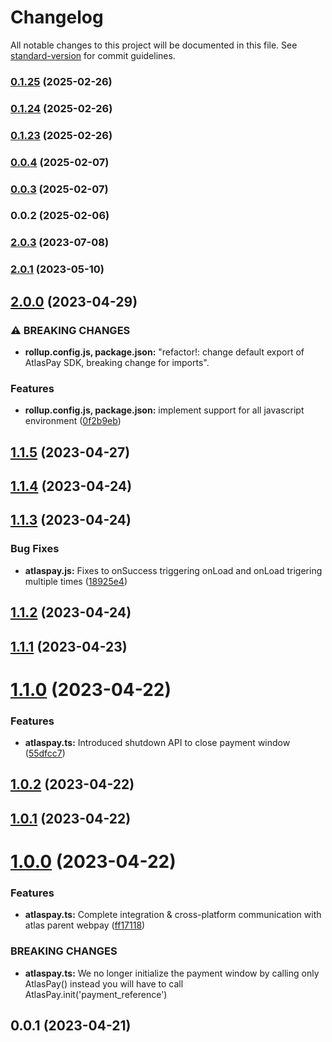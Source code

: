 # Changelog

All notable changes to this project will be documented in this file. See [standard-version](https://github.com/conventional-changelog/standard-version) for commit guidelines.

### [0.1.25](https://github.com/RavenPayAfrica/bankbox-me-sdk/compare/v0.1.24...v0.1.25) (2025-02-26)

### [0.1.24](https://github.com/RavenPayAfrica/bankbox-me-sdk/compare/v0.1.23...v0.1.24) (2025-02-26)

### [0.1.23](https://github.com/RavenPayAfrica/bankbox-me-sdk/compare/v0.0.4...v0.1.23) (2025-02-26)

### [0.0.4](https://github.com/RavenPayAfrica/bankbox-me-sdk/compare/v0.0.3...v0.0.4) (2025-02-07)

### [0.0.3](https://github.com/RavenPayAfrica/bankbox-me-sdk/compare/v0.0.2...v0.0.3) (2025-02-07)

### 0.0.2 (2025-02-06)

### [2.0.3](https://github.com/RavenPayAfrica/atlas-webpay-node-sdk/compare/v2.0.2...v2.0.3) (2023-07-08)

### [2.0.1](https://github.com/RavenPayAfrica/atlas-webpay-node-sdk/compare/v2.0.0...v2.0.1) (2023-05-10)

## [2.0.0](https://github.com/RavenPayAfrica/atlas-webpay-node-sdk/compare/v1.1.5...v2.0.0) (2023-04-29)

### ⚠ BREAKING CHANGES

- **rollup.config.js, package.json:** "refactor!: change default export of AtlasPay SDK, breaking change for imports".

### Features

- **rollup.config.js, package.json:** implement support for all javascript environment ([0f2b9eb](https://github.com/RavenPayAfrica/atlas-webpay-node-sdk/commit/0f2b9ebcfb28cb421e89023eb7fb6c02b49ac825))

<a name="1.1.5"></a>

## [1.1.5](https://github.com/RavenPayAfrica/atlas-webpay-node-sdk/compare/v1.1.4...v1.1.5) (2023-04-27)

<a name="1.1.4"></a>

## [1.1.4](https://github.com/RavenPayAfrica/atlas-webpay-node-sdk/compare/v1.1.3...v1.1.4) (2023-04-24)

<a name="1.1.3"></a>

## [1.1.3](https://github.com/RavenPayAfrica/atlas-webpay-node-sdk/compare/v1.1.2...v1.1.3) (2023-04-24)

### Bug Fixes

- **atlaspay.js:** Fixes to onSuccess triggering onLoad and onLoad trigering multiple times ([18925e4](https://github.com/RavenPayAfrica/atlas-webpay-node-sdk/commit/18925e4))

<a name="1.1.2"></a>

## [1.1.2](https://github.com/RavenPayAfrica/atlas-webpay-node-sdk/compare/v1.1.1...v1.1.2) (2023-04-24)

<a name="1.1.1"></a>

## [1.1.1](https://github.com/RavenPayAfrica/atlas-webpay-node-sdk/compare/v1.1.0...v1.1.1) (2023-04-23)

<a name="1.1.0"></a>

# [1.1.0](https://github.com/RavenPayAfrica/atlas-webpay-node-sdk/compare/v1.0.2...v1.1.0) (2023-04-22)

### Features

- **atlaspay.ts:** Introduced shutdown API to close payment window ([55dfcc7](https://github.com/RavenPayAfrica/atlas-webpay-node-sdk/commit/55dfcc7))

<a name="1.0.2"></a>

## [1.0.2](https://github.com/RavenPayAfrica/atlas-webpay-node-sdk/compare/v1.0.1...v1.0.2) (2023-04-22)

<a name="1.0.1"></a>

## [1.0.1](https://github.com/RavenPayAfrica/atlas-webpay-node-sdk/compare/v1.0.0...v1.0.1) (2023-04-22)

<a name="1.0.0"></a>

# [1.0.0](https://github.com/RavenPayAfrica/atlas-webpay-node-sdk/compare/v0.0.2...v1.0.0) (2023-04-22)

### Features

- **atlaspay.ts:** Complete integration & cross-platform communication with atlas parent webpay ([ff17118](https://github.com/RavenPayAfrica/atlas-webpay-node-sdk/commit/ff17118))

### BREAKING CHANGES

- **atlaspay.ts:** We no longer initialize the payment window by calling only AtlasPay() instead you
  will have to call AtlasPay.init('payment_reference')

<a name="0.0.1"></a>

## 0.0.1 (2023-04-21)
